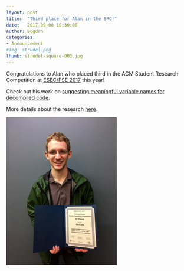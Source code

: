 ```yaml
---
layout: post
title:  "Third place for Alan in the SRC!"
date:   2017-09-08 10:30:00
author: Bogdan
categories: 
- Announcement
#img: strudel.png
thumb: strudel-square-003.jpg
---
```


Congratulations to Alan who placed third in the ACM Student Research Competition 
at [ESEC/FSE 2017](http://esec-fse17.uni-paderborn.de) this year!

Check out his work on [suggesting meaningful variable names for decompiled code](../../papers/fse17src.pdf).

More details about the research [here](../../projects/jsnaughty/).

<img src="/assets/img/pics/09-08-17-src.jpg" style="width: 300px;"/>
